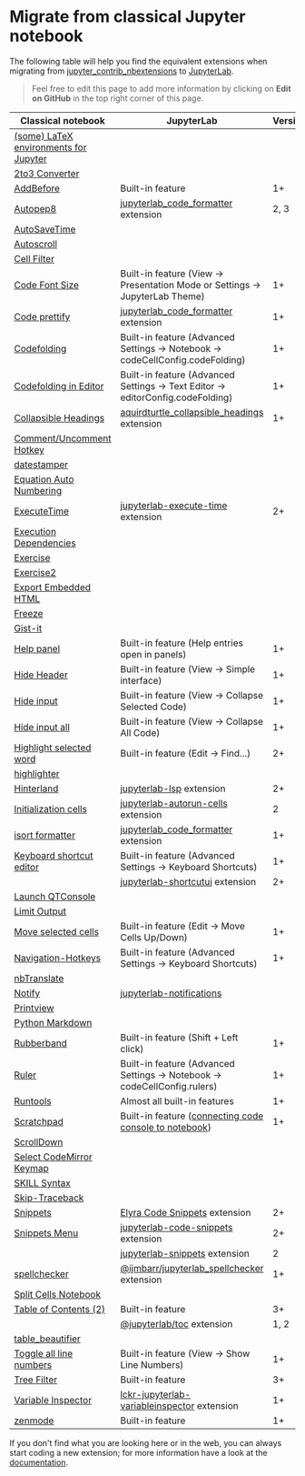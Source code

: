 # Migrate from classical Jupyter notebook

The following table will help you find the equivalent extensions when migrating
from [jupyter_contrib_nbextensions](https://jupyter-contrib-nbextensions.readthedocs.io/)
to [JupyterLab](https://jupyterlab.readthedocs.io/en/stable/).

> Feel free to edit this page to add more information by clicking on **Edit on GitHub** in the
> top right corner of this page.

| Classical notebook | JupyterLab | Version |
| --- | --- | --- |
| [(some) LaTeX environments for Jupyter](https://jupyter-contrib-nbextensions.readthedocs.io/en/latest/nbextensions/latex_envs/README.html) |  |  |
| [2to3 Converter](https://jupyter-contrib-nbextensions.readthedocs.io/en/latest/nbextensions/code_prettify/README_2to3.html) |  |  |
| [AddBefore](https://jupyter-contrib-nbextensions.readthedocs.io/en/latest/nbextensions/addbefore/readme.html) | Built-in feature | 1+ |
| [Autopep8](https://jupyter-contrib-nbextensions.readthedocs.io/en/latest/nbextensions/code_prettify/README_autopep8.html) | [jupyterlab_code_formatter](https://jupyterlab-code-formatter.readthedocs.io/en/latest/index.html) extension | 2, 3 |
| [AutoSaveTime](https://jupyter-contrib-nbextensions.readthedocs.io/en/latest/nbextensions/autosavetime/README.html) |  |  |
| [Autoscroll](https://jupyter-contrib-nbextensions.readthedocs.io/en/latest/nbextensions/autoscroll/README.html) |  |  |
| [Cell Filter](https://jupyter-contrib-nbextensions.readthedocs.io/en/latest/nbextensions/cell_filter/README.html) |  |  |
| [Code Font Size](https://jupyter-contrib-nbextensions.readthedocs.io/en/latest/nbextensions/code_font_size/README.html) | Built-in feature (View -> Presentation Mode or Settings -> JupyterLab Theme) | 1+ |
| [Code prettify](https://jupyter-contrib-nbextensions.readthedocs.io/en/latest/nbextensions/code_prettify/README_code_prettify.html) | [jupyterlab_code_formatter](https://jupyterlab-code-formatter.readthedocs.io/en/latest/index.html) extension | 1+ |
| [Codefolding](https://jupyter-contrib-nbextensions.readthedocs.io/en/latest/nbextensions/codefolding/readme.html) | Built-in feature (Advanced Settings -> Notebook -> codeCellConfig.codeFolding) | 1+ |
| [Codefolding in Editor](https://jupyter-contrib-nbextensions.readthedocs.io/en/latest/nbextensions/codefolding/readme.html) | Built-in feature (Advanced Settings -> Text Editor -> editorConfig.codeFolding) | 1+ |
| [Collapsible Headings](https://jupyter-contrib-nbextensions.readthedocs.io/en/latest/nbextensions/collapsible_headings/readme.html) | [aquirdturtle_collapsible_headings](https://github.com/aquirdTurtle/Collapsible_Headings) extension  | 1+ |
| [Comment/Uncomment Hotkey](https://jupyter-contrib-nbextensions.readthedocs.io/en/latest/nbextensions/comment-uncomment/readme.html) |  |  |
| [datestamper](https://jupyter-contrib-nbextensions.readthedocs.io/en/latest/nbextensions/datestamper/readme.html) |  |  |
| [Equation Auto Numbering](https://jupyter-contrib-nbextensions.readthedocs.io/en/latest/nbextensions/equation-numbering/readme.html) |  |  |
| [ExecuteTime](https://jupyter-contrib-nbextensions.readthedocs.io/en/latest/nbextensions/execute_time/readme.html) | [jupyterlab-execute-time](https://github.com/deshaw/jupyterlab-execute-time) extension | 2+ |
| [Execution Dependencies](https://jupyter-contrib-nbextensions.readthedocs.io/en/latest/nbextensions/execution_dependencies/README.html) |  |  |
| [Exercise](https://jupyter-contrib-nbextensions.readthedocs.io/en/latest/nbextensions/exercise/readme.html) |  |  |
| [Exercise2](https://jupyter-contrib-nbextensions.readthedocs.io/en/latest/nbextensions/exercise2/readme.html) |  |  |
| [Export Embedded HTML](https://jupyter-contrib-nbextensions.readthedocs.io/en/latest/nbextensions/export_embedded/readme.html) |  |  |
| [Freeze](https://jupyter-contrib-nbextensions.readthedocs.io/en/latest/nbextensions/freeze/readme.html) |  |  |
| [Gist-it](https://jupyter-contrib-nbextensions.readthedocs.io/en/latest/nbextensions/gist_it/readme.html) |  |  |
| [Help panel](https://jupyter-contrib-nbextensions.readthedocs.io/en/latest/nbextensions/help_panel/readme.html) | Built-in feature (Help entries open in panels) | 1+ |
| [Hide Header](https://jupyter-contrib-nbextensions.readthedocs.io/en/latest/nbextensions/hide_header/README.html) | Built-in feature (View -> Simple interface) | 1+ |
| [Hide input](https://jupyter-contrib-nbextensions.readthedocs.io/en/latest/nbextensions/hide_input/readme.html) | Built-in feature (View -> Collapse Selected Code) | 1+ |
| [Hide input all](https://jupyter-contrib-nbextensions.readthedocs.io/en/latest/nbextensions/hide_input_all/readme.html) | Built-in feature (View -> Collapse All Code) | 1+ |
| [Highlight selected word](https://jupyter-contrib-nbextensions.readthedocs.io/en/latest/nbextensions/highlight_selected_word/README.html) | Built-in feature (Edit -> Find...) | 2+ |
| [highlighter](https://jupyter-contrib-nbextensions.readthedocs.io/en/latest/nbextensions/highlighter/readme.html) |  |  |
| [Hinterland](https://jupyter-contrib-nbextensions.readthedocs.io/en/latest/nbextensions/hinterland/README.html) | [jupyterlab-lsp](https://github.com/krassowski/jupyterlab-lsp) extension | 2+ |
| [Initialization cells](https://jupyter-contrib-nbextensions.readthedocs.io/en/latest/nbextensions/init_cell/README.html) | [jupyterlab-autorun-cells](https://github.com/epi2me-labs/jupyterlab-autorun-cells) extension | 2 |
| [isort formatter](https://jupyter-contrib-nbextensions.readthedocs.io/en/latest/nbextensions/code_prettify/README_isort.html) | [jupyterlab_code_formatter](https://jupyterlab-code-formatter.readthedocs.io/en/latest/index.html) extension | 1+ |
| [Keyboard shortcut editor](https://jupyter-contrib-nbextensions.readthedocs.io/en/latest/nbextensions/keyboard_shortcut_editor/README.html) | Built-in feature (Advanced Settings -> Keyboard Shortcuts) | 1+ |
|  | [jupyterlab-shortcutui](https://github.com/jupyterlab/jupyterlab-shortcutui) extension | 2+ |
| [Launch QTConsole](https://jupyter-contrib-nbextensions.readthedocs.io/en/latest/nbextensions/qtconsole/README.html) |  |  |
| [Limit Output](https://jupyter-contrib-nbextensions.readthedocs.io/en/latest/nbextensions/limit_output/readme.html) |  |  |
| [Move selected cells](https://jupyter-contrib-nbextensions.readthedocs.io/en/latest/nbextensions/move_selected_cells/README.html) | Built-in feature (Edit -> Move Cells Up/Down) | 1+ |
| [Navigation-Hotkeys](https://jupyter-contrib-nbextensions.readthedocs.io/en/latest/nbextensions/navigation-hotkeys/readme.html) | Built-in feature (Advanced Settings -> Keyboard Shortcuts) | 1+ |
| [nbTranslate](https://jupyter-contrib-nbextensions.readthedocs.io/en/latest/nbextensions/nbTranslate/README.html) |  |  |
| [Notify](https://jupyter-contrib-nbextensions.readthedocs.io/en/latest/nbextensions/notify/readme.html) |[jupyterlab-notifications](https://github.com/mwakaba2/jupyterlab-notifications)|  |
| [Printview](https://jupyter-contrib-nbextensions.readthedocs.io/en/latest/nbextensions/printview/readme.html) |  |  |
| [Python Markdown](https://jupyter-contrib-nbextensions.readthedocs.io/en/latest/nbextensions/python-markdown/readme.html) |  |  |
| [Rubberband](https://jupyter-contrib-nbextensions.readthedocs.io/en/latest/nbextensions/rubberband/readme.html) | Built-in feature (Shift + Left click) | 1+ |
| [Ruler](https://jupyter-contrib-nbextensions.readthedocs.io/en/latest/nbextensions/scratchpad/README.html) | Built-in feature (Advanced Settings -> Notebook -> codeCellConfig.rulers) | 1+ |
| [Runtools](https://jupyter-contrib-nbextensions.readthedocs.io/en/latest/nbextensions/runtools/readme.html) | Almost all built-in features | 1+ |
| [Scratchpad](https://jupyter-contrib-nbextensions.readthedocs.io/en/latest/nbextensions/scratchpad/README.html) | Built-in feature ([connecting code console to notebook](https://jupyterlab.readthedocs.io/en/stable/user/notebook.html)) | 1+ |
| [ScrollDown](https://jupyter-contrib-nbextensions.readthedocs.io/en/latest/nbextensions/scroll_down/readme.html) |  |  |
| [Select CodeMirror Keymap](https://jupyter-contrib-nbextensions.readthedocs.io/en/latest/nbextensions/select_keymap/README.html) |  |  |
| [SKILL Syntax](https://jupyter-contrib-nbextensions.readthedocs.io/en/latest/nbextensions/skill/README.html) |  |  |
| [Skip-Traceback](https://jupyter-contrib-nbextensions.readthedocs.io/en/latest/nbextensions/skip-traceback/readme.html) |  |  |
| [Snippets](https://jupyter-contrib-nbextensions.readthedocs.io/en/latest/nbextensions/snippets/README.html) | [Elyra Code Snippets](https://elyra.readthedocs.io/en/latest/user_guide/code-snippets.html) extension | 2+ |
| [Snippets Menu](https://jupyter-contrib-nbextensions.readthedocs.io/en/latest/nbextensions/snippets_menu/readme.html) | [jupyterlab-code-snippets](https://github.com/jupytercalpoly/jupyterlab-code-snippets) extension | 2+ |
|  | [jupyterlab-snippets](https://github.com/QuantStack/jupyterlab-snippets) extension | 2 |
| [spellchecker](https://jupyter-contrib-nbextensions.readthedocs.io/en/latest/nbextensions/spellchecker/README.html) | [@ijmbarr/jupyterlab_spellchecker](https://github.com/ijmbarr/jupyterlab_spellchecker) extension | 1+ |
| [Split Cells Notebook](https://jupyter-contrib-nbextensions.readthedocs.io/en/latest/nbextensions/splitcell/readme.html) |  |  |
| [Table of Contents (2)](https://jupyter-contrib-nbextensions.readthedocs.io/en/latest/nbextensions/toc2/README.html) | Built-in feature | 3+ |
|  | [@jupyterlab/toc](https://github.com/jupyterlab/jupyterlab-toc) extension | 1, 2 |
| [table_beautifier](https://jupyter-contrib-nbextensions.readthedocs.io/en/latest/nbextensions/table_beautifier/README.html) |  |  |
| [Toggle all line numbers](https://jupyter-contrib-nbextensions.readthedocs.io/en/latest/nbextensions/toggle_all_line_numbers/readme.html) | Built-in feature (View -> Show Line Numbers) | 1+ |
| [Tree Filter](https://jupyter-contrib-nbextensions.readthedocs.io/en/latest/nbextensions/tree-filter/readme.html) | Built-in feature | 3+ |
| [Variable Inspector](https://jupyter-contrib-nbextensions.readthedocs.io/en/latest/nbextensions/varInspector/README.html) | [lckr-jupyterlab-variableinspector](https://github.com/lckr/jupyterlab-variableInspector) extension | 1+ |
| [zenmode](https://jupyter-contrib-nbextensions.readthedocs.io/en/latest/nbextensions/zenmode/README.html) | Built-in feature | 1+ |

If you don't find what you are looking here or in the web, you can always start coding a new extension; for
more information have a look at the [documentation](https://jupyterlab.readthedocs.io/en/stable/extension/extension_dev.html).
